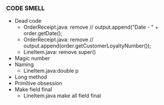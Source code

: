 ### CODE SMELL

- Dead code
  - OrderReceipt.java: remove //        output.append("Date - " + order.getDate();
  - OrderReceipt.java: remove //        output.append(order.getCustomerLoyaltyNumber());
  - LineItem.java: remove super()
- Magic number
- Naming
  - LineItem.java:double p
- Long method
- Primitive obsession
- Make field final
  - LineItem.java make all field final
